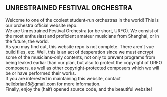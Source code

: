 ## UNRESTRAINED FESTIVAL ORCHESTRA
Welcome to one of the coolest student-run orchestras in the world! This is our orchestra official website repo.  
We are Unrestrained Festival Orchestra (or be short, URFO). We consist of the most enthusiast and proficient amateur musicians from Shanghai, or in the future, the world.  
As you may find out, this website repo is not complete. There aren't vue build files, etc. Well, this is an act of desperation since we must encrypt some of the musicians-only contents, not only to prevent programs from being leaked earliar than our plan, but also to protect the copyright of URFO composers, as well as other copyright-protected composers which we will be or have performed their works.  
If you are interested in maintaining this website, contact hellobrian18@gmail.com for more information.  
Finally, enjoy the (half) opened source code, and the beautiful website!  